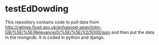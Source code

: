 testEdDowding
=============

This repository contains code to pull data from http://ratings.food.gov.uk/enhanced-search/en-GB/%5E/%5E/Relevance/0/%5E/%5E/1/2/5000/json  and then put the data in the mongodb. It is coded in python and django. 
